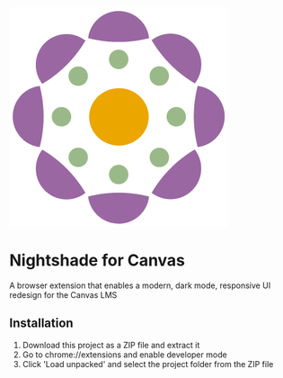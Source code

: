 ![alt text](icons/icon390.png)

# Nightshade for Canvas
A browser extension that enables a modern, dark mode, responsive UI redesign for the Canvas LMS

## Installation
1. Download this project as a ZIP file and extract it
2. Go to chrome://extensions and enable developer mode
3. Click 'Load unpacked' and select the project folder from the ZIP file
